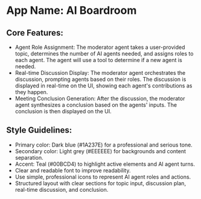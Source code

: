 # **App Name**: AI Boardroom

## Core Features:

- Agent Role Assignment: The moderator agent takes a user-provided topic, determines the number of AI agents needed, and assigns roles to each agent. The agent will use a tool to determine if a new agent is needed.
- Real-time Discussion Display: The moderator agent orchestrates the discussion, prompting agents based on their roles. The discussion is displayed in real-time on the UI, showing each agent's contributions as they happen.
- Meeting Conclusion Generation: After the discussion, the moderator agent synthesizes a conclusion based on the agents' inputs. The conclusion is then displayed on the UI.

## Style Guidelines:

- Primary color: Dark blue (#1A237E) for a professional and serious tone.
- Secondary color: Light grey (#EEEEEE) for backgrounds and content separation.
- Accent: Teal (#00BCD4) to highlight active elements and AI agent turns.
- Clear and readable font to improve readability.
- Use simple, professional icons to represent AI agent roles and actions.
- Structured layout with clear sections for topic input, discussion plan, real-time discussion, and conclusion.